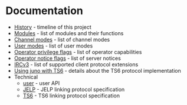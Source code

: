 # Documentation

* [History](history.md) - timeline of this project
* [Modules](modules.md) - list of modules and their functions
* [Channel modes](cmodes.md) - list of channel modes
* [User modes](umodes.md) - list of user modes
* [Operator privilege flags](oper_flags.md) - list of operator capabilities
* [Operator notice flags](oper_notices.md) - list of server notices
* [IRCv3](ircv3.md) - list of supported client protocol extensions
* [Using juno with TS6](ts6.md) - details about the TS6 protocol implementation
* Technical
  * [user](technical/user.md) - user API
  * [JELP](technical/jelp.md) - JELP linking protocol specification
  * [TS6](technical/ts6.md) - TS6 linking protocol specification
